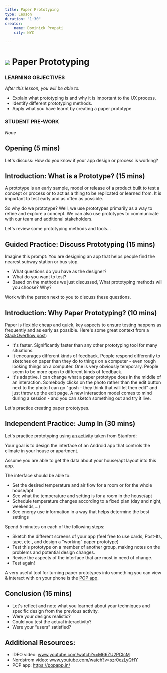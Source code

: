 ```yaml
---
title: Paper Prototyping
type: Lesson
duration: "1:30"
creator:
    name: Dominick Propati
    city: NYC

---
```


# ![](https://ga-dash.s3.amazonaws.com/production/assets/logo-9f88ae6c9c3871690e33280fcf557f33.png) Paper Prototyping

### LEARNING OBJECTIVES
*After this lesson, you will be able to:*
- Explain what prototyping is and why it is important to the UX process.
- Identify different prototyping methods.
- Apply what you have learnt by creating a paper prototype

### STUDENT PRE-WORK
*None*

## Opening (5 mins)

Let's discuss: How do you know if your app design or process is working?

## Introduction: What is a Prototype? (15 mins)

A prototype is an early sample, model or release of a product built to test a concept or process or to act as a thing to be replicated or learned from.  It is important to test early and as often as possible.

So why do we prototype? Well, we use prototypes primarily as a way to refine and explore a concept. We can also use prototypes to communicate with our team and additional stakeholders.

Let's review some prototyping methods and tools...

## Guided Practice: Discuss Prototyping (15 mins)

Imagine this prompt: You are designing an app that helps people find the nearest subway station or bus stop.

- What questions do you have as the designer?
- What do you want to test?
- Based on the methods we just discussed, What prototyping methods will you choose? Why?

Work with the person next to you to discuss these questions.

## Introduction: Why Paper Prototyping? (10 mins)

Paper is flexible cheap and quick, key aspects to ensure testing happens as frequently and as early as possible.  Here's some great context from a [StackOverflow post](http://ux.stackexchange.com/questions/34750/why-use-paper-prototyping-besides-saving-time):

- It's faster. Significantly faster than any other prototyping tool for many situations.
- It encourages different kinds of feedback. People respond differently to sketches on paper than they do to things on a computer - even rough looking things on a computer. One is very obviously temporary. People seem to be more open to different kinds of feedback.
- It's adaptive. I can change what a paper prototype does in the middle of an interaction. Somebody clicks on the photo rather than the edit button next to the photo I can go "gosh - they think that will let then edit" and just throw up the edit page. A new interaction model comes to mind during a session - and you can sketch something out and try it live.

Let's practice creating paper prototypes.

## Independent Practice: Jump In (30 mins)

Let's practice prototyping using [an activity](http://hci.stanford.edu/courses/cs247/2009/handouts/paper-2009-exercise.html) taken from Stanford:

Your goal is to design the interface of an Android app that controls the climate in your house or apartment.

Assume you are able to get the data about your house/apt layout into this app.  

The interface should be able to:

- Set the desired temperature and air flow for a room or for the whole house/apt
- See what the temperature and setting is for a room in the house/apt
- Schedule temperature changes according to a fixed plan (day and night, weekends,…)
- See energy use information in a way that helps determine the best settings

Spend 5 minutes on each of the following steps:

- Sketch the different screens of your app (feel free to use cards, Post-Its, tape, etc., and design a “working” paper prototype)
- Test this prototype on a member of another group, making notes on the problems and potential design changes.
- Revise the aspects of the interface that are most in need of change.
- Test again!

A very useful tool for turning paper prototypes into something you can view & interact with on your phone is the [POP app](https://popapp.in/).

## Conclusion (15 mins)

- Let's reflect and note what you learned about your techniques and specific design from the previous activity.
- Were your designs realistic?
- Could you test the actual interactivity?
- Were your “users” satisfied?

## Additional Resources:
- IDEO video: www.youtube.com/watch?v=M66ZU2PCIcM
- Nordstrom video: www.youtube.com/watch?v=szr0ezLyQHY
- POP app: https://popapp.in/ 
